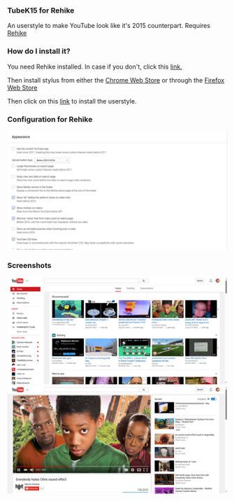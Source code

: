 ### **TubeK15 for Rehike**
An userstyle to make YouTube look like it's 2015 counterpart. Requires [Rehike](https://github.com/Rehike/Rehike)
### **How do I install it?**

You need Rehike installed. In case if you don't, click this [link.](https://github.com/Rehike/Rehike)

Then install stylus from either the [Chrome Web Store](https://chrome.google.com/webstore/detail/stylus/clngdbkpkpeebahjckkjfobafhncgmne) or through the [Firefox Web Store](https://addons.mozilla.org/en-US/firefox/addon/styl-us/)

Then click on this [link](https://github.com/KetaMnight/TubeK15-for-Rehike/raw/main/TubeK15.user.css) to install the userstyle.

### **Configuration for Rehike**
![image](https://github.com/KetaMnight/TubeK15-for-Rehike/blob/main/screenshot3.png?raw=true)

### **Screenshots**
![image](https://github.com/KetaMnight/TubeK15-for-Rehike/blob/main/screenshot1.png?raw=true)
![image](https://github.com/KetaMnight/TubeK15-for-Rehike/blob/main/screenshot2.png?raw=true)
